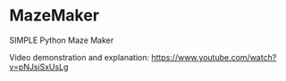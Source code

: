 # MazeMaker
SIMPLE Python Maze Maker

Video demonstration and explanation: https://www.youtube.com/watch?v=pNJsiSxUsLg
